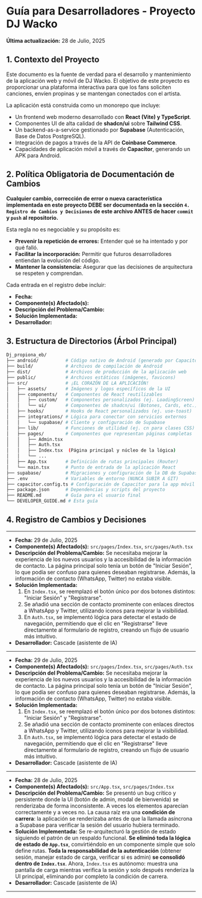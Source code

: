 # Guía para Desarrolladores - Proyecto DJ Wacko

**Última actualización:** 28 de Julio, 2025

## 1. Contexto del Proyecto

Este documento es la fuente de verdad para el desarrollo y mantenimiento de la aplicación web y móvil de DJ Wacko. El objetivo de este proyecto es proporcionar una plataforma interactiva para que los fans soliciten canciones, envíen propinas y se mantengan conectados con el artista.

La aplicación está construida como un monorepo que incluye:

- Un frontend web moderno desarrollado con **React (Vite) y TypeScript**.
- Componentes UI de alta calidad de **shadcn/ui** sobre **Tailwind CSS**.
- Un backend-as-a-service gestionado por **Supabase** (Autenticación, Base de Datos PostgreSQL).
- Integración de pagos a través de la API de **Coinbase Commerce**.
- Capacidades de aplicación móvil a través de **Capacitor**, generando un APK para Android.

## 2. Política Obligatoria de Documentación de Cambios

**Cualquier cambio, corrección de error o nueva característica implementada en este proyecto DEBE ser documentada en la sección `4. Registro de Cambios y Decisiones` de este archivo ANTES de hacer `commit` y `push` al repositorio.**

Esta regla no es negociable y su propósito es:

- **Prevenir la repetición de errores:** Entender qué se ha intentado y por qué falló.
- **Facilitar la incorporación:** Permitir que futuros desarrolladores entiendan la evolución del código.
- **Mantener la consistencia:** Asegurar que las decisiones de arquitectura se respeten y comprendan.

Cada entrada en el registro debe incluir:

- **Fecha:**
- **Componente(s) Afectado(s):**
- **Descripción del Problema/Cambio:**
- **Solución Implementada:**
- **Desarrollador:**

## 3. Estructura de Directorios (Árbol Principal)

```bash
Dj_propiona_eb/
├── android/          # Código nativo de Android (generado por Capacitor)
├── build/            # Archivos de compilación de Android
├── dist/             # Archivos de producción de la aplicación web
├── public/           # Archivos estáticos (imágenes, favicons)
├── src/              # ¡EL CORAZÓN DE LA APLICACIÓN!
│   ├── assets/       # Imágenes y logos específicos de la UI
│   ├── components/   # Componentes de React reutilizables
│   │   ├── custom/   # Componentes personalizados (ej. LoadingScreen)
│   │   └── ui/       # Componentes de shadcn/ui (Botones, Cards, etc.)
│   ├── hooks/        # Hooks de React personalizados (ej. use-toast)
│   ├── integrations/ # Lógica para conectar con servicios externos
│   │   └── supabase/ # Cliente y configuración de Supabase
│   ├── lib/          # Funciones de utilidad (ej. cn para clases CSS)
│   ├── pages/        # Componentes que representan páginas completas
│   │   ├── Admin.tsx
│   │   ├── Auth.tsx
│   │   ├── Index.tsx  (Página principal y núcleo de la lógica)
│   │   └── ...
│   ├── App.tsx       # Definición de rutas principales (Router)
│   └── main.tsx      # Punto de entrada de la aplicación React
├── supabase/         # Migraciones y configuración de la DB de Supabase
├── .env              # Variables de entorno (NUNCA SUBIR A GIT)
├── capacitor.config.ts # Configuración de Capacitor para la app móvil
├── package.json      # Dependencias y scripts del proyecto
├── README.md         # Guía para el usuario final
└── DEVELOPER_GUIDE.md # Esta guía
```

## 4. Registro de Cambios y Decisiones

---

- **Fecha:** 29 de Julio, 2025
- **Componente(s) Afectado(s):** `src/pages/Index.tsx`, `src/pages/Auth.tsx`
- **Descripción del Problema/Cambio:** Se necesitaba mejorar la experiencia de los nuevos usuarios y la accesibilidad de la información de contacto. La página principal solo tenía un botón de "Iniciar Sesión", lo que podía ser confuso para quienes deseaban registrarse. Además, la información de contacto (WhatsApp, Twitter) no estaba visible.
- **Solución Implementada:**
  1. En `Index.tsx`, se reemplazó el botón único por dos botones distintos: "Iniciar Sesión" y "Registrarse".
  2. Se añadió una sección de contacto prominente con enlaces directos a WhatsApp y Twitter, utilizando iconos para mejorar la visibilidad.
  3. En `Auth.tsx`, se implementó lógica para detectar el estado de navegación, permitiendo que el clic en "Registrarse" lleve directamente al formulario de registro, creando un flujo de usuario más intuitivo.
- **Desarrollador:** Cascade (asistente de IA)

---

- **Fecha:** 29 de Julio, 2025
- **Componente(s) Afectado(s):** `src/pages/Index.tsx`, `src/pages/Auth.tsx`
- **Descripción del Problema/Cambio:** Se necesitaba mejorar la experiencia de los nuevos usuarios y la accesibilidad de la información de contacto. La página principal solo tenía un botón de "Iniciar Sesión", lo que podía ser confuso para quienes deseaban registrarse. Además, la información de contacto (WhatsApp, Twitter) no estaba visible.
- **Solución Implementada:**
  1. En `Index.tsx`, se reemplazó el botón único por dos botones distintos: "Iniciar Sesión" y "Registrarse".
  2. Se añadió una sección de contacto prominente con enlaces directos a WhatsApp y Twitter, utilizando iconos para mejorar la visibilidad.
  3. En `Auth.tsx`, se implementó lógica para detectar el estado de navegación, permitiendo que el clic en "Registrarse" lleve directamente al formulario de registro, creando un flujo de usuario más intuitivo.
- **Desarrollador:** Cascade (asistente de IA)

---

- **Fecha:** 28 de Julio, 2025
- **Componente(s) Afectado(s):** `src/App.tsx`, `src/pages/Index.tsx`
- **Descripción del Problema/Cambio:** Se presentó un bug crítico y persistente donde la UI (botón de admin, modal de bienvenida) se renderizaba de forma inconsistente. A veces los elementos aparecían correctamente y a veces no. La causa raíz era una **condición de carrera**: la aplicación se renderizaba antes de que la llamada asíncrona a Supabase para verificar la sesión del usuario hubiera terminado.
- **Solución Implementada:** Se re-arquitecturó la gestión de estado siguiendo el patrón de un respaldo funcional. **Se eliminó toda la lógica de estado de `App.tsx`**, convirtiéndolo en un componente simple que solo define rutas. **Toda la responsabilidad de la autenticación** (obtener sesión, manejar estado de carga, verificar si es admin) **se consolidó dentro de `Index.tsx`**. Ahora, `Index.tsx` es autónomo: muestra una pantalla de carga mientras verifica la sesión y solo después renderiza la UI principal, eliminando por completo la condición de carrera.
- **Desarrollador:** Cascade (asistente de IA)

---
